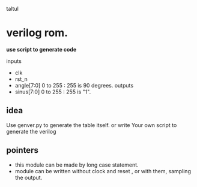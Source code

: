 taltul



# verilog rom. 
**use script to generate code**

inputs
- clk
- rst_n
- angle[7:0]  0 to 255 : 255 is 90 degrees.
outputs
- sinus[7:0]  0 to 255 : 255 is "1".

## idea
Use genver.py to generate the table itself.
or write Your own script to generate the verilog

## pointers
-  this module can be made by long case statement. 
-  module can be written without clock and reset , or with them, sampling the output.





